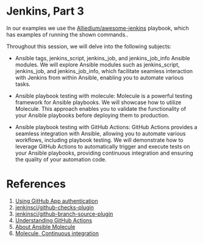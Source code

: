 # Jenkins, Part 3

In our examples we use the [Alliedium/awesome-jenkins](https://github.com/Alliedium/awesome-jenkins) playbook, which has examples of running the shown commands.. 

Throughout this session, we will delve into the following subjects:

- Ansible tags, jenkins_script, jenkins_job, and jenkins_job_info Ansible modules. We will explore Ansible modules such as jenkins_script, jenkins_job, and jenkins_job_info, which facilitate seamless interaction with Jenkins from within Ansible, enabling you to automate various tasks.

- Ansible playbook testing with molecule: Molecule is a powerful testing framework for Ansible playbooks. We will showcase how to utilize Molecule. This approach enables you to validate the functionality of your Ansible playbooks before deploying them to production.

- Ansible playbook testing with GitHub Actions: GitHub Actions provides a seamless integration with Ansible, allowing you to automate various workflows, including playbook testing. We will demonstrate how to leverage GitHub Actions to automatically trigger and execute tests on your Ansible playbooks, providing continuous integration and ensuring the quality of your automation code.

# References

1. [Using GitHub App authentication](https://docs.cloudbees.com/docs/cloudbees-ci/latest/cloud-admin-guide/github-app-auth)
2. [jenkinsci/github-checks-plugin](https://github.com/jenkinsci/github-checks-plugin)
3. [jenkinsci/github-branch-source-plugin](https://github.com/jenkinsci/github-branch-source-plugin/blob/master/docs/github-app.adoc)
4. [Understanding GitHub Actions](https://docs.github.com/en/actions/learn-github-actions/understanding-github-actions)
5. [About Ansible Molecule](https://molecule.readthedocs.io/)
6. [Molecule, Continuous integration](https://molecule.readthedocs.io/ci/)